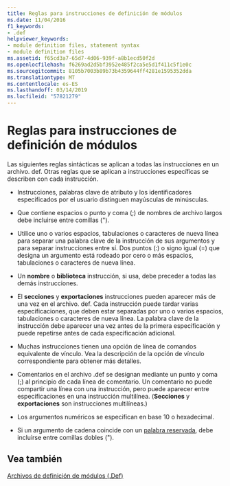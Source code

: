 ```yaml
---
title: Reglas para instrucciones de definición de módulos
ms.date: 11/04/2016
f1_keywords:
- .def
helpviewer_keywords:
- module definition files, statement syntax
- module definition files
ms.assetid: f65cd3a7-65d7-4d06-939f-a8b1ecd50f2d
ms.openlocfilehash: f6269ad2d5bf3952e485f2ca5e5d1f411c5f1e0c
ms.sourcegitcommit: 8105b7003b89b73b4359644ff4281e1595352dda
ms.translationtype: MT
ms.contentlocale: es-ES
ms.lasthandoff: 03/14/2019
ms.locfileid: "57821279"
---
```

# <a name="rules-for-module-definition-statements"></a>Reglas para instrucciones de definición de módulos

Las siguientes reglas sintácticas se aplican a todas las instrucciones en un archivo. def. Otras reglas que se aplican a instrucciones específicas se describen con cada instrucción.

- Instrucciones, palabras clave de atributo y los identificadores especificados por el usuario distinguen mayúsculas de minúsculas.

- Que contiene espacios o punto y coma (;) de nombres de archivo largos debe incluirse entre comillas (").

- Utilice uno o varios espacios, tabulaciones o caracteres de nueva línea para separar una palabra clave de la instrucción de sus argumentos y para separar instrucciones entre sí. Dos puntos (:) o signo igual (=) que designa un argumento está rodeado por cero o más espacios, tabulaciones o caracteres de nueva línea.

- Un **nombre** o **biblioteca** instrucción, si usa, debe preceder a todas las demás instrucciones.

- El **secciones** y **exportaciones** instrucciones pueden aparecer más de una vez en el archivo. def. Cada instrucción puede tardar varias especificaciones, que deben estar separadas por uno o varios espacios, tabulaciones o caracteres de nueva línea. La palabra clave de la instrucción debe aparecer una vez antes de la primera especificación y puede repetirse antes de cada especificación adicional.

- Muchas instrucciones tienen una opción de línea de comandos equivalente de vínculo. Vea la descripción de la opción de vínculo correspondiente para obtener más detalles.

- Comentarios en el archivo .def se designan mediante un punto y coma (;) al principio de cada línea de comentario. Un comentario no puede compartir una línea con una instrucción, pero puede aparecer entre especificaciones en una instrucción multilínea. (**Secciones** y **exportaciones** son instrucciones multilíneas.)

- Los argumentos numéricos se especifican en base 10 o hexadecimal.

- Si un argumento de cadena coincide con un [palabra reservada](reserved-words.md), debe incluirse entre comillas dobles (").

## <a name="see-also"></a>Vea también

[Archivos de definición de módulos (.Def)](module-definition-dot-def-files.md)
